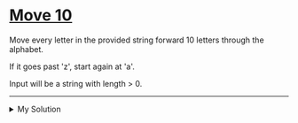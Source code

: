 # [Move 10](https://www.codewars.com/kata/57cf50a7eca2603de0000090)

Move every letter in the provided string forward 10 letters through the alphabet.

If it goes past 'z', start again at 'a'.

Input will be a string with length > 0.

---

<details><summary>My Solution</summary>

```js
function moveTen(s) {
  return s.replace(/[a-z]/g, (v) =>
    String.fromCharCode(((v.charCodeAt(0) - 97 + 10) % 26) + 97),
  );
}
```

</details>
